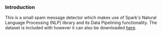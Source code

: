 ### Introduction

This is a small spam message detector which makes use of Spark's Natural Language Processing (NLP) library and its Data Pipelining functionality. 
The dataset is included with however it can also be downloaded [here](https://archive.ics.uci.edu/ml/datasets/SMS+Spam+Collection).
